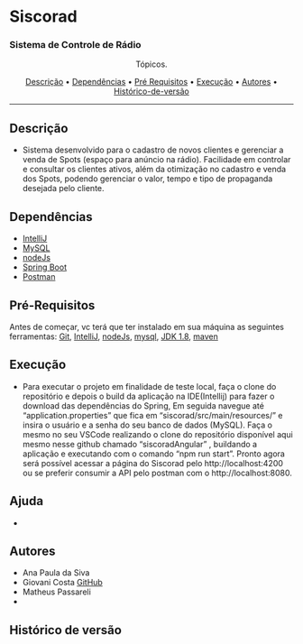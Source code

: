 <h1>Siscorad</h1>

### Sistema de Controle de Rádio 

<p align="center">Tópicos.</p>

<p align="center">
 <a href="#descrição">Descrição</a> •
 <a href="#dependências">Dependências</a> •
 <a href="#pré-requisitos">Pré Requisitos</a> •
 <a href="#execução">Execução</a> •
 <a href="#autores">Autores</a> •
 <a href="#histórico-de-versão">Histórico-de-versão</a>
</p>

---

## Descrição 

+ Sistema desenvolvido para o cadastro de novos clientes e gerenciar a venda de
Spots (espaço para anúncio na rádio).
Facilidade em controlar e consultar os clientes ativos, além da otimização no
cadastro e venda dos Spots, podendo gerenciar o valor, tempo e tipo de propaganda
desejada pelo cliente. 
  

## Dependências  

+ [IntelliJ](https://www.jetbrains.com/pt-br/idea/)
+ [MySQL](https://www.mysql.com/)
+ [nodeJs](https://nodejs.org/en/)
+ [Spring Boot](https://spring.io/projects/spring-boot)
+ [Postman](https://www.postman.com/)

## Pré-Requisitos 

Antes de começar, vc terá que ter instalado em sua máquina as seguintes ferramentas:
[Git](https://git-scm.com/),
[IntelliJ](https://www.jetbrains.com/pt-br/idea/),
[nodeJs](https://nodejs.org/en/), 
[mysql](https://www.mysql.com/),
[JDK 1.8](https://www.oracle.com/br/java/technologies/javase/javase8-archive-downloads.html),
[maven](https://maven.apache.org/download.cgi)


## Execução

+ Para executar o projeto em finalidade de teste local, faça o clone do repositório e depois o build da aplicação na IDE(Intellij) para fazer o download das dependências do Spring, Em seguida navegue até “application.properties” que fica em “siscorad/src/main/resources/” e insira o usuário e a senha do seu banco de dados (MySQL). 
	Faça o mesmo no seu VSCode realizando o clone do repositório disponível aqui mesmo nesse github chamado “siscoradAngular” , buildando a aplicação e executando com o comando “npm run start”.
	Pronto agora será possível acessar a página do Siscorad pelo http://localhost:4200 ou se preferir consumir a API pelo postman com o http://localhost:8080.



## Ajuda

+


## Autores

+ Ana Paula da Siva 
+ Giovani Costa [GitHub](https://github.com/GiovaniCosta44)
+ Matheus Passareli 
+ 


## Histórico de versão
